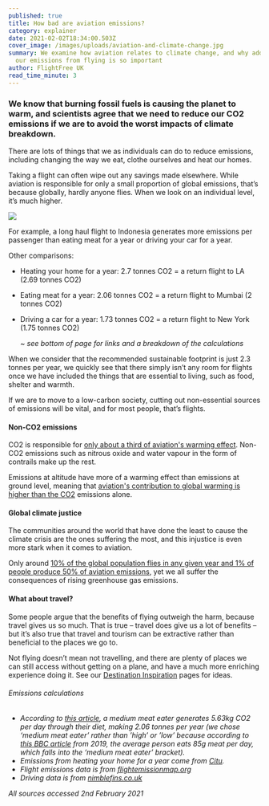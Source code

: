 ```yaml
---
published: true
title: How bad are aviation emissions?
category: explainer
date: 2021-02-02T18:34:00.503Z
cover_image: /images/uploads/aviation-and-climate-change.jpg
summary: We examine how aviation relates to climate change, and why addressing
  our emissions from flying is so important
author: FlightFree UK
read_time_minute: 3
---
```

### We know that burning fossil fuels is causing the planet to warm, and scientists agree that we need to reduce our CO2 emissions if we are to avoid the worst impacts of climate breakdown.

There are lots of things that we as individuals can do to reduce emissions, including changing the way we eat, clothe ourselves and heat our homes. 

Taking a flight can often wipe out any savings made elsewhere. While aviation is responsible for only a small proportion of global emissions, that’s because globally, hardly anyone flies. When we look on an individual level, it’s much higher. 

![](/images/uploads/bar_chart.jpg)

For example, a long haul flight to Indonesia generates more emissions per passenger than eating meat for a year or driving your car for a year.

Other comparisons: 

* H﻿eating your home for a year: 2.7 tonnes CO2 = a return flight to LA (2.69 tonnes CO2)
* E﻿ating meat for a year: 2.06 tonnes CO2 = a return flight to Mumbai (2 tonnes CO2)
* D﻿riving a car for a year: 1.73 tonnes CO2 = a return flight to New York (1.75 tonnes CO2)

  *~ see bottom of page for links and a breakdown of the calculations*

When we consider that the recommended sustainable footprint is just 2.3 tonnes per year, we quickly see that there simply isn’t any room for flights once we have included the things that are essential to living, such as food, shelter and warmth. 

If we are to move to a low-carbon society, cutting out non-essential sources of emissions will be vital, and for most people, that’s flights.

#### Non-CO2 emissions

CO2 is responsible for [only about a third of aviation's warming effect](https://ourworldindata.org/co2-emissions-from-aviation). Non-CO2 emissions such as nitrous oxide and water vapour in the form of contrails make up the rest.

Emissions at altitude have more of a warming effect than emissions at ground level, meaning that [aviation's contribution to global warming is higher than the CO2](https://ourworldindata.org/co2-emissions-from-aviation) emissions alone.

#### Global climate justice

The communities around the world that have done the least to cause the climate crisis are the ones suffering the most, and this injustice is even more stark when it comes to aviation. 

Only around [10% of the global population flies in any given year and 1% of people produce 50% of aviation emissions](https://partner.sciencenorway.no/climate-change-global-warming-transport/1-of-people-cause-half-of-global-aviation-emissions-most-people-in-fact-never-fly/1773607), yet we all suffer the consequences of rising greenhouse gas emissions. 

#### What about travel?

Some people argue that the benefits of flying outweigh the harm, because travel gives us so much. That is true – travel does give us a lot of benefits – but it’s also true that travel and tourism can be extractive rather than beneficial to the places we go to. 

Not flying doesn’t mean not travelling, and there are plenty of places we can still access without getting on a plane, and have a much more enriching experience doing it. See our [Destination Inspiration](/how_to/#destination-inspiration) pages for ideas.

###### E﻿missions calculations

* *According to [this article](https://ncbi.nlm.nih.gov/pmc/articles/PMC4372775/), a medium meat eater generates 5.63kg CO2 per day through their diet, making 2.06 tonnes per year (we chose ‘medium meat eater’ rather than ’high’ or ’low’ because according to [this BBC article](https://www.bbc.co.uk/news/explainers-59232599) from 2019, the average person eats 85g meat per day, which falls into the ‘medium meat eater’ bracket).* 
* *E﻿missions from heating your home for a year come from [Citu](https://citu.co.uk/citu-live/what-is-the-carbon-footprint-of-a-house).*
* *Flight emissions data is from [flightemissionmap.org](https://www.flightemissionmap.org)* 
* *D﻿riving data is from [nimblefins.co.uk](https://www.nimblefins.co.uk/average-co2-emissions-car-uk)*

*All sources accessed 2nd February 2021*